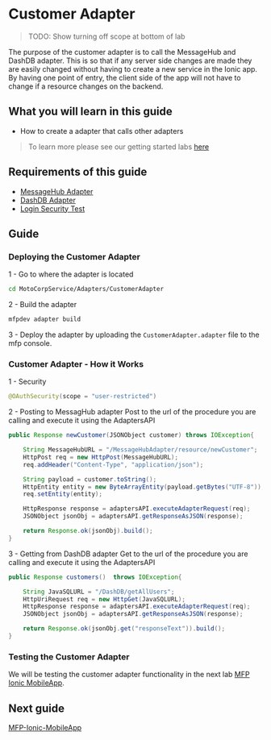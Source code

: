 #  Customer Adapter

> TODO: Show turning off scope at bottom of lab

The purpose of the customer adapter is to call the MessageHub and DashDB adapter. This is so that if any server side changes are made they are easily changed without having to create a new service in the Ionic app. By having one point of entry, the client side of the app will not have to change if a resource changes on the backend.

## What you will learn in this guide

 - How to create a adapter that calls other adapters

> To learn more please see our getting started labs [here](https://mobilefirstplatform.ibmcloud.com/tutorials/en/foundation/8.0/adapters/advanced-adapter-usage-mashup/)

## Requirements of this guide

- [MessageHub Adapter](/Lab/Contents/MFP-MessageHub-Adapter/Readme.md)
- [DashDB Adapter](/Lab/Contents/MFP-DashDB-Adapter/Readme.md)
- [Login Security Test](/Lab/Contents/MFP-Security-Implement-Login/Readme.md)  

## Guide

### Deploying the Customer Adapter

1 - Go to where the adapter is located
```bash
cd MotoCorpService/Adapters/CustomerAdapter
```

2 - Build the adapter
```bash
mfpdev adapter build
```

3 - Deploy the adapter by uploading the `CustomerAdapter.adapter` file to the mfp console.

### Customer Adapter - How it Works

1 - Security

```java
@OAuthSecurity(scope = "user-restricted")
```

2 - Posting to MessagHub adapter
Post to the url of the procedure you are calling and execute it using the AdaptersAPI
```java
public Response newCustomer(JSONObject customer) throws IOException{

	String MessageHubURL = "/MessageHubAdapter/resource/newCustomer";
	HttpPost req = new HttpPost(MessageHubURL);
	req.addHeader("Content-Type", "application/json");

	String payload = customer.toString();
	HttpEntity entity = new ByteArrayEntity(payload.getBytes("UTF-8"));
    req.setEntity(entity);

	HttpResponse response = adaptersAPI.executeAdapterRequest(req);
	JSONObject jsonObj = adaptersAPI.getResponseAsJSON(response);

	return Response.ok(jsonObj).build();
}
```

3 - Getting from DashDB adapter
Get to the url of the procedure you are calling and execute it using the AdaptersAPI
```java
public Response customers()  throws IOException{

	String JavaSQLURL = "/DashDB/getAllUsers";
	HttpUriRequest req = new HttpGet(JavaSQLURL);
	HttpResponse response = adaptersAPI.executeAdapterRequest(req);
	JSONObject jsonObj = adaptersAPI.getResponseAsJSON(response);

	return Response.ok(jsonObj.get("responseText")).build();
}
```

### Testing the Customer Adapter

We will be testing the customer adapter functionality in the next lab [MFP Ionic MobileApp](/Lab/Contents/MFP-Ionic-MobileApp/Readme.md).

## Next guide

[MFP-Ionic-MobileApp](/Lab/Contents/MFP-Ionic-MobileApp/Readme.md)
